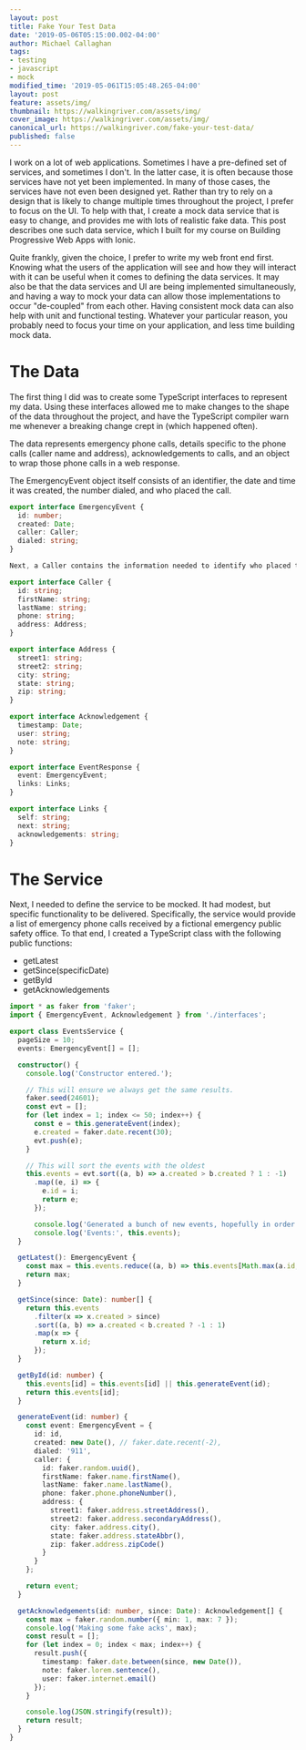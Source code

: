 ```yaml
---
layout: post
title: Fake Your Test Data
date: '2019-05-06T05:15:00.002-04:00'
author: Michael Callaghan
tags: 
- testing 
- javascript
- mock
modified_time: '2019-05-061T15:05:48.265-04:00'
layout: post
feature: assets/img/
thumbnail: https://walkingriver.com/assets/img/
cover_image: https://walkingriver.com/assets/img/
canonical_url: https://walkingriver.com/fake-your-test-data/
published: false
---
```


I work on a lot of web applications. Sometimes I have a pre-defined set of services, and sometimes I don't. In the latter case, it is often because those services have not yet been implemented. In many of those cases, the services have not even been designed yet. Rather than try to rely on a design that is likely to change multiple times throughout the project, I prefer to focus on the UI. To help with that, I create a mock data service that is easy to change, and provides me with lots of realistic fake data. This post describes one such data service, which I built for my course on Building Progressive Web Apps with Ionic. 

<!--more-->

Quite frankly, given the choice, I prefer to write my web front end first. Knowing what the users of the application will see and how they will interact with it can be useful when it comes to defining the data services. It may also be that the data services and UI are being implemented simultaneously, and having a way to mock your data can allow those implementations to occur "de-coupled" from each other. Having consistent mock data can also help with unit and functional testing. Whatever your particular reason, you probably need to focus your time on your application, and less time building mock data. 

# The Data

The first thing I did was to create some TypeScript interfaces to represent my data. Using these interfaces allowed me to make changes to the shape of the data throughout the project, and have the TypeScript compiler warn me whenever a breaking change crept in (which happened often). 

The data represents emergency phone calls, details specific to the phone calls (caller name and address), acknowledgements to calls, and an object to wrap those phone calls in a web response.

The EmergencyEvent object itself consists of an identifier, the date and time it was created, the number dialed, and who placed the call.
```TypeScript
export interface EmergencyEvent {
  id: number;
  created: Date;
  caller: Caller;
  dialed: string;
}
```

```TypeScript
Next, a Caller contains the information needed to identify who placed the call. 

export interface Caller {
  id: string;
  firstName: string;
  lastName: string;
  phone: string;
  address: Address;
}

export interface Address {
  street1: string;
  street2: string;
  city: string;
  state: string;
  zip: string;
}

export interface Acknowledgement {
  timestamp: Date;
  user: string;
  note: string;
}

export interface EventResponse {
  event: EmergencyEvent;
  links: Links;
}

export interface Links {
  self: string;
  next: string;
  acknowledgements: string;
}
```

# The Service

Next, I needed to define the service to be mocked. It had modest, but specific functionality to be delivered. Specifically, the service would provide a list of emergency phone calls received by a fictional emergency public safety office. To that end, I created a TypeScript class with the following public functions:

- getLatest
- getSince(specificDate)
- getById
- getAcknowledgements




```TypeScript
import * as faker from 'faker';
import { EmergencyEvent, Acknowledgement } from './interfaces';

export class EventsService {
  pageSize = 10;
  events: EmergencyEvent[] = [];

  constructor() {
    console.log('Constructor entered.');

    // This will ensure we always get the same results.
    faker.seed(24601);
    const evt = [];
    for (let index = 1; index <= 50; index++) {
      const e = this.generateEvent(index);
      e.created = faker.date.recent(30);
      evt.push(e);
    }

    // This will sort the events with the oldest 
    this.events = evt.sort((a, b) => a.created > b.created ? 1 : -1)
      .map((e, i) => {
        e.id = i;
        return e;
      });

      console.log('Generated a bunch of new events, hopefully in order')
      console.log('Events:', this.events);
  }

  getLatest(): EmergencyEvent {
    const max = this.events.reduce((a, b) => this.events[Math.max(a.id, b.id)]);
    return max;
  }

  getSince(since: Date): number[] {
    return this.events
      .filter(x => x.created > since)
      .sort((a, b) => a.created < b.created ? -1 : 1)
      .map(x => {
        return x.id;
      });
  }

  getById(id: number) {
    this.events[id] = this.events[id] || this.generateEvent(id);
    return this.events[id];
  }

  generateEvent(id: number) {
    const event: EmergencyEvent = {
      id: id,
      created: new Date(), // faker.date.recent(-2),
      dialed: '911',
      caller: {
        id: faker.random.uuid(),
        firstName: faker.name.firstName(),
        lastName: faker.name.lastName(),
        phone: faker.phone.phoneNumber(),
        address: {
          street1: faker.address.streetAddress(),
          street2: faker.address.secondaryAddress(),
          city: faker.address.city(),
          state: faker.address.stateAbbr(),
          zip: faker.address.zipCode()
        }
      }
    };

    return event;
  }

  getAcknowledgements(id: number, since: Date): Acknowledgement[] {
    const max = faker.random.number({ min: 1, max: 7 });
    console.log('Making some fake acks', max);
    const result = [];
    for (let index = 0; index < max; index++) {
      result.push({
        timestamp: faker.date.between(since, new Date()),
        note: faker.lorem.sentence(),
        user: faker.internet.email()
      });
    }

    console.log(JSON.stringify(result));
    return result;
  }
}
```